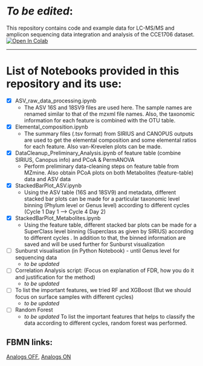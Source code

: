 # _To be edited_:

This repository contains code and example data for LC-MS/MS and amplicon sequencing data integration and analysis of the CCE1706 dataset.
[![Open In Colab](https://colab.research.google.com/assets/colab-badge.svg)](https://colab.research.google.com/github/Functional-Metabolomics-Lab/CCE_Data-Analysis/blob/main/)

---

# List of Notebooks provided in this repository and its use:
- [x] ASV_raw_data_processing.ipynb <br>
     - The ASV 16S and 18SV9 files are used here. The sample names are renamed similar to that of the mzxml file names. Also, the taxonomic information for each feature is combined with the OTU table.
- [x] Elemental_composition.ipynb <br>
     - The summary files (.tsv format) from SIRIUS and CANOPUS outputs are used to get the elemental composition and some elemental ratios for each feature. Also van-Krevelen plots can be made.
- [x] DataCleanup_Preliminary_Analysis.ipynb of feature table (combine SIRIUS, Canopus info) and PCoA & PermANOVA<br>
     - Perform preliminary data-cleaning steps on feature table from MZmine. Also obtain PCoA plots on both Metabolites (feature-table) data and ASV data
- [x] StackedBarPlot_ASV.ipynb <br>
     - Using the ASV table (16S and 18SV9) and metadata, different stacked bar plots can be made for a particular taxonomic level binning (Phylum level or Genus level) according to different cycles (Cycle 1 Day 1 --> Cycle 4 Day 2)
- [x] StackedBarPlot_Metabolites.ipynb <br>
     - Using the feature table, different stacked bar plots can be made for a SuperClass level binning (Superclass as given by SIRIUS) according to different cycles . In addition to that, the binned information are saved and will be used further for Sunburst visualization
- [ ] Sunburst visualisation (in Python Notebook) - until Genus level for sequencing data <br>
     - _to be updated_
- [ ] Correlation Analysis script: (Focus on explanation of FDR, how you do it and justification for the method)<br>
     - _to be updated_
- [ ] To list the important features, we tried RF and XGBoost (But we should focus on surface samples with different cycles) <br>
     - _to be updated_
- [ ] Random Forest <br>
     - _to be updated_ To list the important features that helps to classify the data according to different cycles, random forest was performed.

## FBMN links:
[Analogs OFF](https://gnps.ucsd.edu/ProteoSAFe/status.jsp?task=be9f2757d99148cc952bb5237096c7fd),
[Analogs ON](https://gnps.ucsd.edu/ProteoSAFe/status.jsp?task=9d10e569e4254990b26b655b45f6eba7#)

